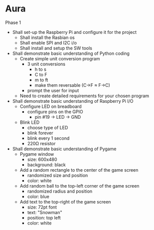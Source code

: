 # Aura

Phase 1 
- Shall set-up the Raspberry Pi and configure it for the project 
	- Shall install the Rasbian os 
	- Shall enable SPI and I2C i/o 
	- Shall install and setup the SW tools 
- Shall demonstrate basic understanding of Python coding 
	- Create simple unit conversion program 
		- 3 unit conversions 
			- h to s
			- C to F
			- m to ft
			- make them reversable (C->F ≈ F->C)
		- prompt the user for input 
	- Need to create detailed requirements for your chosen program
- Shall demonstrate basic understanding of Raspberry Pi I/O 
	- Configure LED on breadboard 
		- configure pins on the GPIO 
			- pin #19 -> LED -> GND
	- Blink LED 
		- choose type of LED 
		- blink forever
		- blink every 1 second
		- 220Ω resistor
- Shall demonstrate basic understanding of Pygame 
	- Pygame window
		- size: 600x480
		- background: black
	- Add a random rectangle to the center of the game screen 
		- randomized size and position
		- color: white
	- Add random ball to the top-left corner of the game screen 
		- randomized radius and position
		- color: blue
	- Add text to the top-right of the game screen 
		- size: 72pt font
		- text: "Snowman"
		- position: top left
		- color: white
